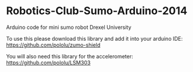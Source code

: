 Robotics-Club-Sumo-Arduino-2014
===============================

Arduino code for mini sumo robot 
Drexel University

To use this please download this library and add it into your arduino IDE:
https://github.com/pololu/zumo-shield

You will also need this library for the accelerometer:
https://github.com/pololu/LSM303
